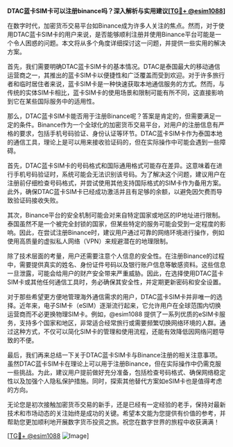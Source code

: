 **DTAC蓝卡SIM卡可以注册binance吗？深入解析与实用建议[[TG💪+ @esim1088](https://t.me/s/esim1088)]**

在数字时代，加密货币交易平台如Binance成为许多人关注的焦点。然而，对于使用DTAC蓝卡SIM卡的用户来说，是否能够顺利注册并使用Binance平台可能是一个令人困惑的问题。本文将从多个角度详细探讨这一问题，并提供一些实用的解决方案。

首先，我们需要明确DTAC蓝卡SIM卡的基本情况。DTAC是泰国最大的移动通信运营商之一，其推出的蓝卡SIM卡以便捷性和广泛覆盖而受到欢迎。对于许多旅行者和临时居住者来说，蓝卡SIM卡是一种快速获取本地通信服务的方式。然而，与传统的实体SIM卡相比，蓝卡SIM卡的使用场景和限制可能有所不同，这直接影响到它在某些国际服务中的适用性。

那么，DTAC蓝卡SIM卡能否用于注册Binance呢？答案是肯定的，但需要满足一定的条件。Binance作为一个全球化的加密货币交易平台，对用户的注册信息有严格的要求，包括手机号码验证、身份认证等环节。DTAC蓝卡SIM卡作为泰国本地的通信工具，理论上是可以用来接收验证码的，但在实际操作中可能会遇到一些障碍。

首先，DTAC蓝卡SIM卡的号码格式和国际通用格式可能存在差异。这意味着在进行手机号码验证时，系统可能会无法识别该号码。为了解决这个问题，建议用户在注册前仔细检查号码格式，并尝试使用其他支持国际格式的SIM卡作为备用方案。此外，确保DTAC蓝卡SIM卡已经成功激活并且有足够的余额，以避免因欠费而导致验证码接收失败。

其次，Binance平台的安全机制可能会对来自特定国家或地区的IP地址进行限制。泰国虽然不是一个被完全封锁的国家，但某些特定的服务可能会受到一定程度的影响。因此，在尝试注册Binance时，建议用户通过可靠的网络环境进行操作，例如使用高质量的虚拟私人网络（VPN）来规避潜在的地理限制。

除了技术层面的考量，用户还需要注意个人信息的安全性。在注册Binance的过程中，需要提供真实的姓名、身份证件号码以及银行账户信息等敏感资料。这些信息一旦泄露，可能会给用户的财产安全带来严重威胁。因此，在选择使用DTAC蓝卡SIM卡或其他任何通信工具时，务必确保其安全性，并定期更新密码和安全设置。

对于那些希望更方便地管理海外通信需求的用户，DTAC蓝卡SIM卡并非唯一的选择。近年来，电子SIM卡（eSIM）逐渐流行起来，它允许用户在全球范围内切换运营商而不必更换物理SIM卡。例如，@esim1088 提供了一系列优质的eSIM卡服务，支持多个国家和地区，非常适合经常旅行或需要频繁切换网络环境的人群。通过这种方式，不仅可以简化SIM卡的管理和使用流程，还能有效降低因网络问题导致的不便。

最后，我们再来总结一下关于DTAC蓝卡SIM卡与Binance注册的相关注意事项。虽然DTAC蓝卡SIM卡在理论上可以用于注册Binance，但在实际操作中仍需克服一些挑战。为此，建议用户提前做好充分准备，包括检查号码格式、确保网络稳定性以及加强个人隐私保护措施。同时，探索其他替代方案如eSIM卡也是值得考虑的方向。

无论您是初次接触加密货币交易的新手，还是已经有一定经验的老手，保持对最新技术和市场动态的关注始终是成功的关键。希望本文能为您提供有价值的参考，并帮助您更加顺利地开展数字货币投资之旅。祝您在数字世界的旅程中收获满满！

[[TG💪+ @esim1088](https://t.me/s/esim1088) ![Image](https://i.postimg.cc/4NQfJmqS/Snipaste-2025-05-13-00-14-12.png)]